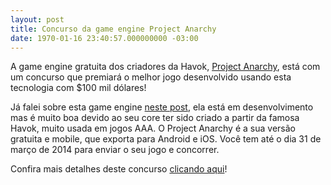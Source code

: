 ```yaml
---
layout: post
title: Concurso da game engine Project Anarchy
date: 1970-01-16 23:40:57.000000000 -03:00
---
```


A game engine gratuita dos criadores da Havok, [Project Anarchy](http://gamedeveloper.com.br/blog/2013/07/09/project-anarchy-nova-engine-gratuita-havok/ "Project Anarchy"), está com um concurso que premiará o melhor jogo desenvolvido usando esta tecnologia com $100 mil dólares!

Já falei sobre esta game engine [neste post](http://gamedeveloper.com.br/blog/2013/07/09/project-anarchy-nova-engine-gratuita-havok/ "Project Anarchy"), ela está em desenvolvimento mas é muito boa devido ao seu core ter sido criado a partir da famosa Havok, muito usada em jogos AAA. O Project Anarchy é a sua versão gratuita e mobile, que exporta para Android e iOS. Você tem até o dia 31 de março de 2014 para enviar o seu jogo e concorrer.

Confira mais detalhes deste concurso [clicando aqui](http://www.projectanarchy.com/contest "Project Anarchy")!


